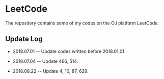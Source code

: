 # LeetCode

The repository contains some of my codes on the OJ platform LeetCode.

## Update Log

+ 2018.07.01 -- Update codes written before 2018.01.01.

+ 2018.07.04 -- Update 466, 514.

+ 2018.08.22 -- Update 4, 10, 87, 629.
